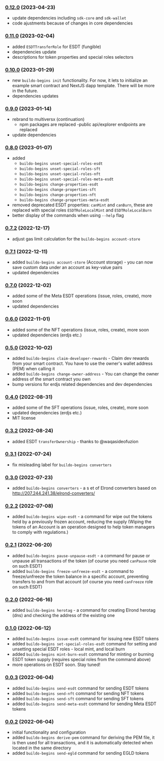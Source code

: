 ### [0.12.0](https://github.com/xdevguild/buildo-begins/releases/tag/v0.12.0) (2023-04-23)
- update dependencies including `sdk-core` and `sdk-wallet`
- code ajustments because of changes in core dependencies

### [0.11.0](https://github.com/xdevguild/buildo-begins/releases/tag/v0.11.0) (2023-02-04)
- added `ESDTTransferRole` for ESDT (fungible)
- dependencies update
- descriptions for token properties and special roles selectors

### [0.10.0](https://github.com/xdevguild/buildo-begins/releases/tag/v0.10.0) (2023-01-29)
- new `buildo-begins init` functionality. For now, it lets to initialize an example smart contract and NextJS dapp template. There will be more in the future.
- dependencies updates

### [0.9.0](https://github.com/xdevguild/buildo-begins/releases/tag/v0.9.0) (2023-01-14)
- rebrand to multiversx (continuation)
    - npm packages are replaced
    -public api/explorer endpoints are replaced
- update dependencies

### [0.8.0](https://github.com/xdevguild/buildo-begins/releases/tag/v0.8.0) (2023-01-07)
- added 
  - `buildo-begins unset-special-roles-esdt`
  - `buildo-begins unset-special-roles-sft`
  - `buildo-begins unset-special-roles-nft`
  - `buildo-begins unset-special-roles-meta-esdt`
  - `buildo-begins change-properties-esdt`
  - `buildo-begins change-properties-sft`
  - `buildo-begins change-properties-nft`
  - `buildo-begins change-properties-meta-esdt`
- removed deprecated ESDT properties: `canMint` and `canBurn`, these are replaced with special roles `ESDTRoleLocalMint` and `ESDTRoleLocalBurn`
- better display of the commands when using `--help` flag

### [0.7.2](https://github.com/xdevguild/buildo-begins/releases/tag/v0.7.2) (2022-12-17)
- adjust gas limit calculation for the `buildo-begins account-store`

### [0.7.1](https://github.com/xdevguild/buildo-begins/releases/tag/v0.7.1) (2022-12-11)
- added `buildo-begins account-store` (Account storage) - you can now save custom data under an account as key-value pairs
- updated dependencies

### [0.7.0](https://github.com/xdevguild/buildo-begins/releases/tag/v0.7.0) (2022-12-02)
- added some of the Meta ESDT operations (issue, roles, create), more soon
- updated dependencies

### [0.6.0](https://github.com/xdevguild/buildo-begins/releases/tag/v0.6.0) (2022-11-01)
- added some of the NFT operations (issue, roles, create), more soon
- updated dependencies (erdjs etc.)

### [0.5.0](https://github.com/xdevguild/buildo-begins/releases/tag/v0.5.0) (2022-10-02)
- added `buildo-begins claim-developer-rewards` - Claim dev rewards from your smart contract. You have to use the owner's wallet address (PEM) when calling it
- added `buildo-begins change-owner-address` - You can change the owner address of the smart contract you own
- bump versions for erdjs related dependencies and dev dependencies

### [0.4.0](https://github.com/xdevguild/buildo-begins/releases/tag/v0.4.0) (2022-08-31)
- added some of the SFT operations (issue, roles, create), more soon
- updated dependencies (erdjs etc.)
- MIT license

### [0.3.2](https://github.com/xdevguild/buildo-begins/releases/tag/v0.3.2) (2022-08-24)
- added ESDT `transferOwnership` - thanks to @waqasideofuzion 

### [0.3.1](https://github.com/xdevguild/buildo-begins/releases/tag/v0.3.1) (2022-07-24)
- fix misleading label for `buildo-begins converters`

### [0.3.0](https://github.com/xdevguild/buildo-begins/releases/tag/v0.3.0) (2022-07-23)
- added `buildo-begins converters` - a s et of Elrond converters based on http://207.244.241.38/elrond-converters/

### [0.2.2](https://github.com/xdevguild/buildo-begins/releases/tag/v0.2.2) (2022-07-08)
- added `buildo-begins wipe-esdt` - a command for wipe out the tokens held by a previously frozen account, reducing the supply (Wiping the tokens of an Account is an operation designed to help token managers to comply with regulations.)

### [0.2.1](https://github.com/xdevguild/buildo-begins/releases/tag/v0.2.1) (2022-06-20)
- added `buildo-begins pause-unpause-esdt` - a command for pause or unpause all transactions of the token (of course you need `canPause` role on such ESDT)
- added `buildo-begins freeze-unfreeze-esdt` - a command to freeze/unfreeze the token balance in a specific account, preventing transfers to and from that account (of course you need `canFreeze` role on such ESDT)

### [0.2.0](https://github.com/xdevguild/buildo-begins/releases/tag/v0.2.0) (2022-06-16)
- added `buildo-begins herotag` - a command for creating Elrond herotag (dns) and checking the address of the existing one

### [0.1.0](https://github.com/xdevguild/buildo-begins/releases/tag/v0.1.0) (2022-06-12)
- added `buildo-begins issue-esdt` command for issuing new ESDT tokens
- added `buildo-begins set-special-roles-esdt` command for setting and unsetting special ESDT roles - local mint, and local burn
- added `buildo-begins mint-burn-esdt` command for minting or burning ESDT token supply (requires special roles from the command above)
- more operations on ESDT soon. Stay tuned!

### [0.0.3](https://github.com/xdevguild/buildo-begins/releases/tag/v0.0.3) (2022-06-04)
- added `buildo-begins send-esdt` command for sending ESDT tokens
- added `buildo-begins send-nft` command for sending NFT tokens
- added `buildo-begins send-sft` command for sending SFT tokens
- added `buildo-begins send-meta-esdt` command for sending Meta ESDT tokens

### [0.0.2](https://github.com/xdevguild/buildo-begins/releases/tag/v0.0.2) (2022-06-04)
- initial functionality and configuration
- added `buildo-begins derive-pem` command for deriving the PEM file, it is then used for all transactions, and it is automatically detected when located in the same directory
- added `buildo-begins send-egld` command for sending EGLD tokens
